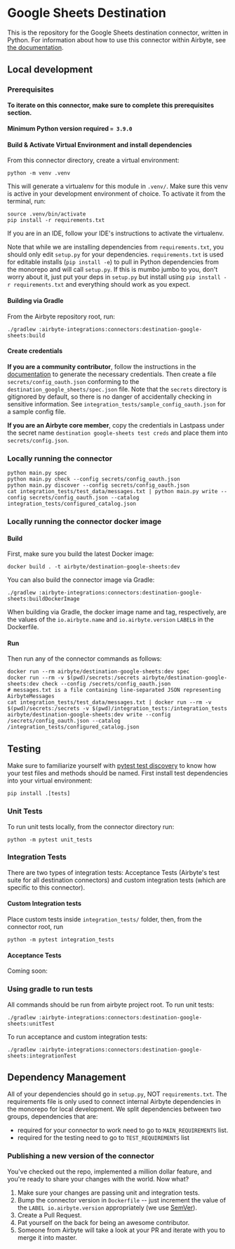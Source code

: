# Google Sheets Destination

This is the repository for the Google Sheets destination connector, written in Python.
For information about how to use this connector within Airbyte, see [the documentation](https://docs.airbyte.io/integrations/destinations/google-sheets).

## Local development

### Prerequisites
**To iterate on this connector, make sure to complete this prerequisites section.**

#### Minimum Python version required `= 3.9.0`

#### Build & Activate Virtual Environment and install dependencies
From this connector directory, create a virtual environment:
```
python -m venv .venv
```

This will generate a virtualenv for this module in `.venv/`. Make sure this venv is active in your
development environment of choice. To activate it from the terminal, run:
```
source .venv/bin/activate
pip install -r requirements.txt
```
If you are in an IDE, follow your IDE's instructions to activate the virtualenv.

Note that while we are installing dependencies from `requirements.txt`, you should only edit `setup.py` for your dependencies. `requirements.txt` is
used for editable installs (`pip install -e`) to pull in Python dependencies from the monorepo and will call `setup.py`.
If this is mumbo jumbo to you, don't worry about it, just put your deps in `setup.py` but install using `pip install -r requirements.txt` and everything
should work as you expect.

#### Building via Gradle
From the Airbyte repository root, run:
```
./gradlew :airbyte-integrations:connectors:destination-google-sheets:build
```

#### Create credentials
**If you are a community contributor**, follow the instructions in the [documentation](https://docs.airbyte.io/integrations/destinations/google-sheets)
to generate the necessary credentials. Then create a file `secrets/config_oauth.json` conforming to the `destination_google_sheets/spec.json` file.
Note that the `secrets` directory is gitignored by default, so there is no danger of accidentally checking in sensitive information.
See `integration_tests/sample_config_oauth.json` for a sample config file.

**If you are an Airbyte core member**, copy the credentials in Lastpass under the secret name `destination google-sheets test creds`
and place them into `secrets/config.json`.

### Locally running the connector
```
python main.py spec
python main.py check --config secrets/config_oauth.json
python main.py discover --config secrets/config_oauth.json
cat integration_tests/test_data/messages.txt | python main.py write --config secrets/config_oauth.json --catalog integration_tests/configured_catalog.json
```

### Locally running the connector docker image

#### Build
First, make sure you build the latest Docker image:
```
docker build . -t airbyte/destination-google-sheets:dev
```

You can also build the connector image via Gradle:
```
./gradlew :airbyte-integrations:connectors:destination-google-sheets:buildDockerImage
```
When building via Gradle, the docker image name and tag, respectively, are the values of the `io.airbyte.name` and `io.airbyte.version` `LABEL`s in
the Dockerfile.

#### Run
Then run any of the connector commands as follows:
```
docker run --rm airbyte/destination-google-sheets:dev spec
docker run --rm -v $(pwd)/secrets:/secrets airbyte/destination-google-sheets:dev check --config /secrets/config_oauth.json
# messages.txt is a file containing line-separated JSON representing AirbyteMessages
cat integration_tests/test_data/messages.txt | docker run --rm -v $(pwd)/secrets:/secrets -v $(pwd)/integration_tests:/integration_tests airbyte/destination-google-sheets:dev write --config /secrets/config_oauth.json --catalog /integration_tests/configured_catalog.json
```
## Testing
   Make sure to familiarize yourself with [pytest test discovery](https://docs.pytest.org/en/latest/goodpractices.html#test-discovery) to know how your test files and methods should be named.
First install test dependencies into your virtual environment:
```
pip install .[tests]
```
### Unit Tests
To run unit tests locally, from the connector directory run:
```
python -m pytest unit_tests
```

### Integration Tests
There are two types of integration tests: Acceptance Tests (Airbyte's test suite for all destination connectors) and custom integration tests (which are specific to this connector).
#### Custom Integration tests
Place custom tests inside `integration_tests/` folder, then, from the connector root, run
```
python -m pytest integration_tests
```
#### Acceptance Tests
Coming soon:

### Using gradle to run tests
All commands should be run from airbyte project root.
To run unit tests:
```
./gradlew :airbyte-integrations:connectors:destination-google-sheets:unitTest
```
To run acceptance and custom integration tests:
```
./gradlew :airbyte-integrations:connectors:destination-google-sheets:integrationTest
```

## Dependency Management
All of your dependencies should go in `setup.py`, NOT `requirements.txt`. The requirements file is only used to connect internal Airbyte dependencies in the monorepo for local development.
We split dependencies between two groups, dependencies that are:
* required for your connector to work need to go to `MAIN_REQUIREMENTS` list.
* required for the testing need to go to `TEST_REQUIREMENTS` list

### Publishing a new version of the connector
You've checked out the repo, implemented a million dollar feature, and you're ready to share your changes with the world. Now what?
1. Make sure your changes are passing unit and integration tests.
1. Bump the connector version in `Dockerfile` -- just increment the value of the `LABEL io.airbyte.version` appropriately (we use [SemVer](https://semver.org/)).
1. Create a Pull Request.
1. Pat yourself on the back for being an awesome contributor.
1. Someone from Airbyte will take a look at your PR and iterate with you to merge it into master.
